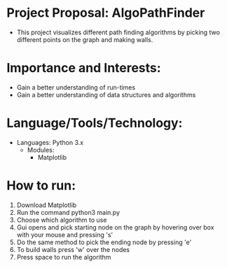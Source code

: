 # Project Proposal: AlgoPathFinder
* This project visualizes different path finding algorithms by picking two different points on the graph and making walls.

# Importance and Interests:
* Gain a better understanding of run-times
* Gain a better understanding of data structures and algorithms

# Language/Tools/Technology:
* Languages: Python 3.x
  * Modules:
    * Matplotlib

# How to run:
 1. Download Matplotlib
 2. Run the command python3 main.py
 3. Choose which algorithm to use
 4. Gui opens and pick starting node on the graph by hovering over box with your mouse and pressing 's'
 5. Do the same method to pick the ending node by pressing 'e'
 6. To build walls press 'w' over the nodes
 7. Press space to run the algorithm
